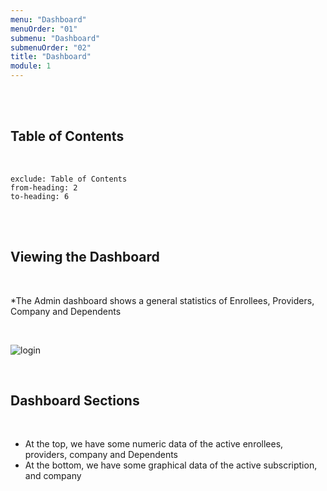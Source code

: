 ```yaml
---
menu: "Dashboard"
menuOrder: "01"
submenu: "Dashboard"
submenuOrder: "02"
title: "Dashboard"
module: 1
---
```


<br />
<br />

## Table of Contents

<br />

```toc
exclude: Table of Contents
from-heading: 2
to-heading: 6
```

<br />
<br />

## Viewing the Dashboard 

<br />

*The Admin dashboard shows a general statistics of Enrollees, Providers, Company and Dependents

<br />

![login](/images/AdminDashboard.png "Title")

<br />

## Dashboard Sections

<br />

* At the top, we have some numeric data of the active enrollees, providers, company and Dependents
* At the bottom, we have some graphical data of the active subscription, and company

<br />
<br />

<!-- ## Features

<br />

Learn about the features we have, and who Luminate is designed for.We have
      three main users of luminate at the moment. (Students, Teachers, and
      Content Creators).

<br />
<br />

## Benefits

<br />

Bellow are the list of benefits users get from using luminate system

* Access to free and premium educational content in any subject.
* Personalized and self-paced learning.
* Accessibility from mobile, tablet and PC
* Fully customizable platform for creation of learning content.
* Full control and access to intellectual property. You own your content 100%
* Effective path for learners across all levels.
* Speedy, attractive and interactive platform.
* Total control over content through customized Watermarks.
* Optimum data security.
* Content monetization opportunity.
* 24/7 Support.

<br />
<br />

## Students

<br />

Everyone seeking educational information is a learner; from Pre-School to
 Basic learning, Higher Learning, and Self development. Luminate allows student do the following:

* Learn at your pace.
* Instantly assess yourself after learning.
* Collaborate with your mates and teachers.
* Monitor your learning progress.
* Work and submit assignments easily.

<br />
<br />


## Instructors

<br />

Instructors can utilize educational content on the platform to optimise their jobs and offer educational value. Luminate allows instructors do the following:

* Create your own virtual classrooms  
* Ensure learning can happen anywhere and anytime
* Create your own educational content  and upload for your students; VIDEO & PDF.
* Access a variety of educational content that can be useful for your students.
* Manage students and your original content effectively.
* Give assignments and tests, and mark easily.
* Engage and collaborate with parents through a dashboard

<br />
<br />


## Content Creators

<br />

Providers of educational content can also converge to share knowledge in
exchange for (monetary) value. Luminate allows content creators to do the following:

* Create your content from scratch with available tools
* Upload already created content
* Monetize your content and earn passively
* Get ratings and feedback to keep improving your content
* Track consumption in real time


<br />
<br />

## Launching Luminate

<br />

You can launch the Luminate solution from your browser via this link
<https://www.luminate.ng>. The System solution is built for browser
compatibility, you may use any of the browsers Edge, Chrome, Mozilla etc.



You can also [click on this link](https://www.luminate.ng) to direct you to Luminate Homepage -->